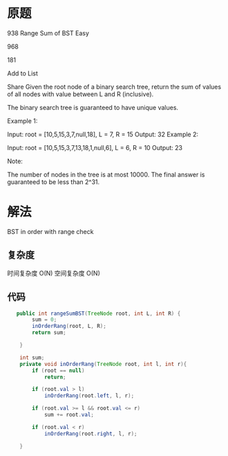 # 原题
938 Range Sum of BST
Easy

968

181

Add to List

Share
Given the root node of a binary search tree, return the sum of values of all nodes with value between L and R (inclusive).

The binary search tree is guaranteed to have unique values.

 

Example 1:

Input: root = [10,5,15,3,7,null,18], L = 7, R = 15
Output: 32
Example 2:

Input: root = [10,5,15,3,7,13,18,1,null,6], L = 6, R = 10
Output: 23
 

Note:

The number of nodes in the tree is at most 10000.
The final answer is guaranteed to be less than 2^31.
# 解法

BST in order with range check


## 复杂度
时间复杂度 O(N)
空间复杂度 O(N)

## 代码
```Java
   public int rangeSumBST(TreeNode root, int L, int R) {
        sum = 0;
        inOrderRang(root, L, R);
        return sum;

    }

    int sum;
    private void inOrderRang(TreeNode root, int l, int r){
        if (root == null)
            return;

        if (root.val > l)
            inOrderRang(root.left, l, r);

        if (root.val >= l && root.val <= r)
            sum += root.val;

        if (root.val < r)
            inOrderRang(root.right, l, r);

    }

```
